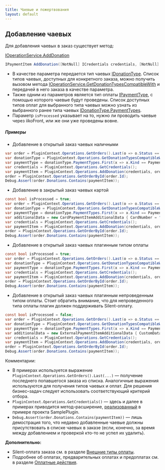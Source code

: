 ```yaml
---
title: Чаевые и пожертвования
layout: default
---
```

## Добавление чаевых
Для добавления чаевых в заказ существует метод:

[IOperationService.AddDonation](https://iiko.github.io/front.api.sdk/v6/html/M_Resto_Front_Api_V6_IOperationService_AddDonation.htm)
```cs
IPaymentItem AddDonation([NotNull] ICredentials credentials, [NotNull] IOrder order, [NotNull] IDonationType donationType, [NotNull] IPaymentType paymentType, [CanBeNull] IPaymentItemAdditionalData additionalData, bool isProcessed, decimal donationSum);
```

- В качестве параметра передается тип чаевых [IDonationType](https://iiko.github.io/front.api.sdk/v6/html/T_Resto_Front_Api_V6_Data_Payments_IDonationType.htm). Список типов чаевых, доступных для конкретного заказа, можно получить вызовом метода [IOperationService.GetDonationTypesCompatibleWith](https://iiko.github.io/front.api.sdk/v6/html/M_Resto_Front_Api_V6_IOperationService_GetDonationTypesCompatibleWith.htm) и передачей в него заказа в качестве параметра.
- Также одним из параметров является тип оплаты [IPaymentType](https://iiko.github.io/front.api.sdk/v6/html/T_Resto_Front_Api_V6_Data_Payments_IPaymentType.htm), с помощью которого чаевые будут проведены. Список доступных типов оплат для выбранного типа чаевых можно узнать из выбранного ранее типа чаевых [IDonationType.PaymentTypes](https://iiko.github.io/front.api.sdk/v6/html/P_Resto_Front_Api_V6_Data_Payments_IDonationType_PaymentTypes.htm).
- Параметр `isProcessed` указывает на то, нужно ли проводить чаевые через iikoFront, или же они уже проведены вовне. 

##### Примеры

- Добавление в открытый заказ чаевых наличными
```cs
var order = PluginContext.Operations.GetOrders().Last(o => o.Status == OrderStatus.New);
var donationType = PluginContext.Operations.GetDonationTypesCompatibleWith(order).Last(dt => dt.PaymentTypes.Any(pt => pt.Kind == PaymentTypeKind.Cash));
var paymentType = donationType.PaymentTypes.First(x => x.Kind == PaymentTypeKind.Cash);
var credentials = PluginContext.Operations.GetCredentials();
var paymentItem = PluginContext.Operations.AddDonation(credentials, order, donationType, paymentType, null, isProcessed, order.ResultSum / 10);
order = PluginContext.Operations.GetOrderById(order.Id);
Debug.Assert(order.Donations.Contains(paymentItem));
```
- Добавление в закрытый заказ чаевых картой
```cs
const bool isProcessed = true;
var order = PluginContext.Operations.GetOrders().Last(o => o.Status == OrderStatus.Closed);
var donationType = PluginContext.Operations.GetDonationTypesCompatibleWith(order).First(dt => dt.PaymentTypes.Any(pt => pt.Kind == PaymentTypeKind.Card));
var paymentType = donationType.PaymentTypes.First(x => x.Kind == PaymentTypeKind.Card && x.Name.ToUpper() == "VISA");
var additionalData = new CardPaymentItemAdditionalData { CardNumber = "123456" };
var credentials = PluginContext.Operations.GetCredentials();
var paymentItem = PluginContext.Operations.AddDonation(credentials, order, donationType, paymentType, additionalData, isProcessed, order.ResultSum / 4);
order = PluginContext.Operations.GetOrderById(order.Id);
Debug.Assert(order.Donations.Contains(paymentItem));
```
- Добавление в открытый заказ чаевых плагинным типом оплаты
```cs
const bool isProcessed = true;
var order = PluginContext.Operations.GetOrders().Last(o => o.Status == OrderStatus.New);
var donationType = PluginContext.Operations.GetDonationTypesCompatibleWith(order).First(dt => dt.PaymentTypes.Any(pt => pt.Kind == PaymentTypeKind.External));
var paymentType = donationType.PaymentTypes.First(x => x.Kind == PaymentTypeKind.External && x.Name == "SampleApiPayment");
var credentials = PluginContext.Operations.GetCredentials();
var paymentItem = PluginContext.Operations.AddDonation(credentials, order, donationType, paymentType, null, isProcessed, order.ResultSum / 3);
order = PluginContext.Operations.GetOrderById(order.Id);
Debug.Assert(order.Donations.Contains(paymentItem));
```
- Добавление в открытый заказ чаевых плагинным непроведенным типом оплаты. Стоит обратить внимание, что для непроведенного типа оплаты плагин должен поддерживать Silent-оплату.
```cs
const bool isProcessed = false;
var order = PluginContext.Operations.GetOrders().Last(o => o.Status == OrderStatus.New);
var donationType = PluginContext.Operations.GetDonationTypesCompatibleWith(order).First(dt => dt.PaymentTypes.Any(pt => pt.Kind == PaymentTypeKind.External));
var paymentType = donationType.PaymentTypes.First(x => x.Kind == PaymentTypeKind.External && x.Name == "SampleApiPayment");
var additionalData = new ExternalPaymentItemAdditionalData { CustomData = Serializer.Serialize(new PaymentAdditionalData { SilentPay = true }) };
var credentials = PluginContext.Operations.GetCredentials();
var paymentItem = PluginContext.Operations.AddDonation(credentials, order, donationType, paymentType, additionalData, isProcessed, order.ResultSum / 2);
order = PluginContext.Operations.GetOrderById(order.Id);
Debug.Assert(order.Donations.Contains(paymentItem));
```

Комментарии:

- В примерах используется выражение `PluginContext.Operations.GetOrders().Last(...)` &mdash; получение последнего попавшегося заказа из списка. Аналогичные выражения используются для получения типов чаевых и оплат. Для решения бизнес&ndash;задач следует использовать соответствующий критерий отбора.
- `PluginContext.Operations.GetCredentials()` &mdash; здесь и далее в примерах приводится метод&ndash;расширение, [реализованный](https://github.com/iiko/front.api.sdk/blob/master/sample/Resto.Front.Api.SamplePlugin/OperationServiceExtensions.cs) в примере проекта SamplePlugin.
- `Debug.Assert(order.Donations.Contains(paymentItem))` &mdash; лишь демострация того, что недавно добавленные чаевые должны присутствовать в списке чаевых в заказе (если, конечно, за время между добавлением и проверкой кто-то не успел их удалить).

**Дополнительно:**

- Silent-оплата заказа см. в разделе [Внешние типы оплаты](PaymentProcessor.html).
- Подробнее об оплатах, предварительных оплатах и предоплатах см. в разделе [Оплатные действия](Payments.html).